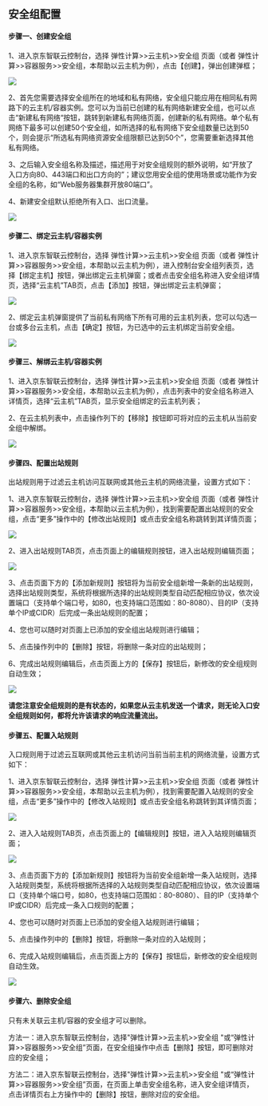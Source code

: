 ## **安全组配置**

#### **步骤一、创建安全组**

1、进入京东智联云控制台，选择 弹性计算>>云主机>>安全组 页面（或者 弹性计算>>容器服务>>安全组，本帮助以云主机为例），点击【创建】，弹出创建弹框；

![](/image/Networking/Virtual-Private-Cloud/Operation-Guide/Security-Group-Configuration/Step1.png)


2、首先您需要选择安全组所在的地域和私有网络，安全组只能应用在相同私有网路下的云主机/容器实例。您可以为当前已创建的私有网络新建安全组，也可以点击“新建私有网络“按钮，跳转到新建私有网络页面，创建新的私有网络。单个私有网络下最多可以创建50个安全组，如所选择的私有网络下安全组数量已达到50个，则会提示“所选私有网络资源安全组限额已达到50个”，您需要重新选择其他私有网络。

3、之后输入安全组名称及描述，描述用于对安全组规则的额外说明，如“开放了入口方向80、443端口和出口方向的”；建议您用安全组的使用场景或功能作为安全组的名称，如“Web服务器集群开放80端口”。

4、新建安全组默认拒绝所有入口、出口流量。

![](/image/Networking/Virtual-Private-Cloud/Operation-Guide/Security-Group-Configuration/Step2.png)



#### **步骤二、绑定云主机/容器实例**

1、进入京东智联云控制台，选择 弹性计算>>云主机>>安全组 页面（或者 弹性计算>>容器服务>>安全组，本帮助以云主机为例），进入控制台安全组列表页，选择【绑定主机】按钮，弹出绑定云主机弹窗；或者点击安全组名称进入安全组详情页，选择“云主机”TAB页，点击【添加】按钮，弹出绑定云主机弹窗；

 ![](/image/Networking/Virtual-Private-Cloud/Operation-Guide/Security-Group-Configuration/Step3.png)



2、绑定云主机弹窗提供了当前私有网络下所有可用的云主机列表，您可以勾选一台或多台云主机，点击【确定】按钮，为已选中的云主机绑定当前安全组。

![](/image/Networking/Virtual-Private-Cloud/Operation-Guide/Security-Group-Configuration/Step4.png)



#### **步骤三、解绑云主机/容器实例**

1、进入京东智联云控制台，选择 弹性计算>>云主机>>安全组 页面（或者 弹性计算>>容器服务>>安全组，本帮助以云主机为例），点击列表中的安全组名称进入详情页，选择“云主机”TAB页，显示安全组绑定的云主机列表；

2、在云主机列表中，点击操作列下的【移除】按钮即可将对应的云主机从当前安全组中解绑。

![](/image/Networking/Virtual-Private-Cloud/Operation-Guide/Security-Group-Configuration/Step5.png)



#### **步骤四、配置出站规则**

出站规则用于过滤云主机访问互联网或其他云主机的网络流量，设置方式如下：

1、进入京东智联云控制台，选择 弹性计算>>云主机>>安全组 页面（或者 弹性计算>>容器服务>>安全组，本帮助以云主机为例），找到需要配置出站规则的安全组，点击“更多”操作中的【修改出站规则】或点击安全组名称跳转到其详情页面；

![](/image/Networking/Virtual-Private-Cloud/Operation-Guide/Security-Group-Configuration/Step6.png)



2、进入出站规则TAB页，点击页面上的编辑规则按钮，进入出站规则编辑页面；

![](/image/Networking/Virtual-Private-Cloud/Operation-Guide/Security-Group-Configuration/Step7.png)



3、点击页面下方的【添加新规则】按钮将为当前安全组新增一条新的出站规则，选择出站规则类型，系统将根据所选择的出站规则类型自动匹配相应协议，依次设置端口（支持单个端口号，如80，也支持端口范围如：80-8080）、目的IP（支持单个IP或CIDR）后完成一条出站规则的配置；

4、您也可以随时对页面上已添加的安全组出站规则进行编辑；

5、点击操作列中的【删除】按钮，将删除一条对应的出站规则；

6、完成出站规则编辑后，点击页面上方的【保存】按钮后，新修改的安全组规则自动生效；

![](/image/Networking/Virtual-Private-Cloud/Operation-Guide/Security-Group-Configuration/Step8.png)



**请您注意安全组规则的是有状态的，如果您从云主机发送一个请求，则无论入口安全组规则如何，都将允许该请求的响应流量流出。**



#### **步骤五、配置入站规则**

入口规则用于过滤云互联网或其他云主机访问当前当前主机的网络流量，设置方式如下：

1、进入京东智联云控制台，选择 弹性计算>>云主机>>安全组 页面（或者 弹性计算>>容器服务>>安全组，本帮助以云主机为例），找到需要配置入站规则的安全组，点击“更多”操作中的【修改入站规则】或点击安全组名称跳转到其详情页面；

![](/image/Networking/Virtual-Private-Cloud/Operation-Guide/Security-Group-Configuration/Step9.png) 



2、进入入站规则TAB页，点击页面上的【编辑规则】按钮，进入入站规则编辑页面；

![](/image/Networking/Virtual-Private-Cloud/Operation-Guide/Security-Group-Configuration/Step10.png)



3、点击页面下方的【添加新规则】按钮将为当前安全组新增一条入站规则，选择入站规则类型，系统将根据所选择的入站规则类型自动匹配相应协议，依次设置端口（支持单个端口号，如80，也支持端口范围如：80-8080）、目的IP（支持单个IP或CIDR）后完成一条入口规则的配置；

4、您也可以随时对页面上已添加的安全组入站规则进行编辑；

5、点击操作列中的【删除】按钮，将删除一条对应的入站规则；

6、完成入站规则编辑后，点击页面上方的【保存】按钮后，新修改的安全组规则自动生效。

![](/image/Networking/Virtual-Private-Cloud/Operation-Guide/Security-Group-Configuration/Step11.png)





#### **步骤六、删除安全组**

只有未关联云主机/容器的安全组才可以删除。

方法一：进入京东智联云控制台，选择"弹性计算>>云主机>>安全组 "或“弹性计算>>容器服务>>安全组”页面，在安全组操作中点击【删除】按钮，即可删除对应的安全组；

方法二：进入京东智联云控制台，选择"弹性计算>>云主机>>安全组 "或“弹性计算>>容器服务>>安全组”页面，在页面上单击安全组名称，进入安全组详情页，点击详情页右上方操作中的【删除】按钮，删除对应的安全组。

 